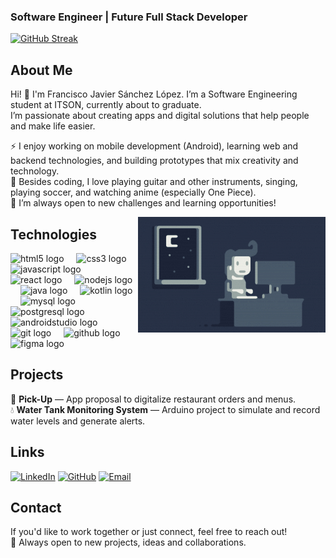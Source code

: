 ### Software Engineer | Future Full Stack Developer

[![GitHub Streak](https://streak-stats.demolab.com?user=Javityan2&theme=highcontrast&border_radius=7&hide_border=true&exclude_days=Sun%2CSat&card_width=467)](#)

## About Me

Hi! 👋 I'm Francisco Javier Sánchez López. I’m a Software Engineering student at ITSON, currently about to graduate.  
I’m passionate about creating apps and digital solutions that help people and make life easier.  

⚡ I enjoy working on mobile development (Android), learning web and backend technologies, and building prototypes that mix creativity and technology.  
🎸 Besides coding, I love playing guitar and other instruments, singing, playing soccer, and watching anime (especially One Piece).  
🚀 I’m always open to new challenges and learning opportunities!

<img alt="Night Coding" src="https://raw.githubusercontent.com/AVS1508/AVS1508/master/assets/Night-Coding.gif" align="right"/>

## Technologies

<div align="left">
  <img src="https://skillicons.dev/icons?i=html" height="40" alt="html5 logo" />
  <img width="12" />
  <img src="https://skillicons.dev/icons?i=css" height="40" alt="css3 logo" />
  <img width="12" />
  <img src="https://skillicons.dev/icons?i=js" height="40" alt="javascript logo" />
  <img width="12" />
  <img src="https://skillicons.dev/icons?i=react" height="40" alt="react logo" />
  <img width="12" />
  <img src="https://skillicons.dev/icons?i=nodejs" height="40" alt="nodejs logo" />
  <img width="12" />
  <img src="https://skillicons.dev/icons?i=java" height="40" alt="java logo" />
  <img width="12" />
  <img src="https://skillicons.dev/icons?i=kotlin" height="40" alt="kotlin logo" />
  <img width="12" />
  <img src="https://skillicons.dev/icons?i=mysql" height="40" alt="mysql logo" />
  <img width="12" />
  <img src="https://skillicons.dev/icons?i=postgres" height="40" alt="postgresql logo" />
  <img width="12" />
  <img src="https://skillicons.dev/icons?i=androidstudio" height="40" alt="androidstudio logo" />
  <img width="12" />
  <img src="https://skillicons.dev/icons?i=git" height="40" alt="git logo" />
  <img width="12" />
  <img src="https://skillicons.dev/icons?i=github" height="40" alt="github logo" />
  <img width="12" />
  <img src="https://skillicons.dev/icons?i=figma" height="40" alt="figma logo" />
</div>

## Projects

🚀 **Pick-Up** — App proposal to digitalize restaurant orders and menus.  
💧 **Water Tank Monitoring System** — Arduino project to simulate and record water levels and generate alerts.

## Links

[![LinkedIn](https://img.shields.io/badge/LinkedIn-Francisco%20Javier%20S%C3%A1nchez%20L%C3%B3pez-487FCF?style=for-the-badge&logo=LinkedIn&logoColor=white&labelColor=101010)](https://www.linkedin.com/in/francisco-javier-sánchez-lópez-881a02357/)
[![GitHub](https://img.shields.io/badge/GitHub-Javityan2-181717?style=for-the-badge&logo=github&logoColor=white&labelColor=101010)](https://github.com/Javityan2)
[![Email](https://img.shields.io/badge/Email-franciscoj.sanchezl@potros.itson.edu.mx-D14836?style=for-the-badge&logo=gmail&logoColor=white&labelColor=101010)](mailto:franciscoj.sanchezl@potros.itson.edu.mx)

## Contact

If you'd like to work together or just connect, feel free to reach out!  
💬 Always open to new projects, ideas and collaborations.


